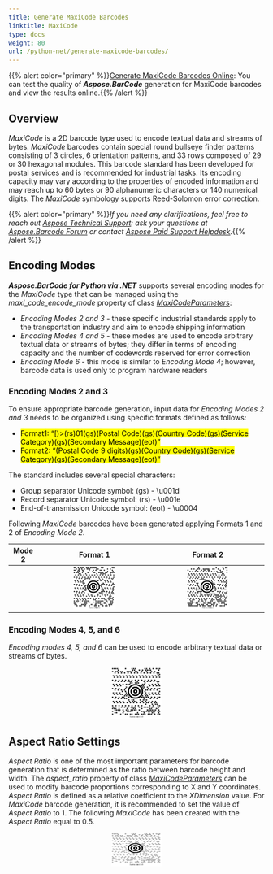 ```yaml
---
title: Generate MaxiCode Barcodes
linktitle: MaxiCode
type: docs
weight: 80
url: /python-net/generate-maxicode-barcodes/
---
```

{{% alert color="primary" %}}[Generate MaxiCode Barcodes Online](https://products.aspose.app/barcode/generate/maxicode): You can test the quality of ***Aspose.BarCode*** generation for MaxiCode barcodes and view the results online.{{% /alert %}}

## **Overview**
*MaxiCode* is a 2D barcode type used to encode textual data and streams of bytes. *MaxiCode* barcodes contain special round bullseye finder patterns consisting of 3 circles, 6 orientation patterns, and 33 rows composed of 29 or 30 hexagonal modules. This barcode standard has been developed for postal services and is recommended for industrial tasks. Its encoding capacity may vary according to the properties of encoded information and may reach up to 60 bytes or 90 alphanumeric characters or 140 numerical digits. The *MaxiCode* symbology supports Reed-Solomon error correction.
  
{{% alert color="primary" %}}*If you need any clarifications, feel free to reach out [Aspose Technical Support](/barcode/python-net/technical-support/): ask your questions at [Aspose.Barcode Forum](https://forum.aspose.com/c/barcode/13) or contact [Aspose Paid Support Helpdesk](https://helpdesk.aspose.com/).*{{% /alert %}}

## **Encoding Modes**
***Aspose.BarCode for Python via .NET*** supports several encoding modes for the *MaxiCode* type that can be managed using the *maxi_code_encode_mode* property of class [*MaxiCodeParameters*](https://reference.aspose.com/barcode/python-net/aspose.barcode.generation/maxicodeparameters/): 
- *Encoding Modes 2 and 3* - these specific industrial standards apply to the transportation industry and aim to encode shipping information
- *Encoding Modes 4 and 5* - these modes are used to encode arbitrary textual data or streams of bytes; they differ in terms of encoding capacity and the number of codewords reserved for error correction
- *Encoding Mode 6* - this mode is similar to *Encoding Mode 4*; however, barcode data is used only to program hardware readers

### **Encoding Modes 2 and 3**
To ensure appropriate barcode generation, input data for *Encoding Modes 2 and 3* needs to be organized using specific formats defined as follows:  
- <mark>Format1: “[)>(rs)01(gs)(Postal Code)(gs)(Country Code)(gs)(Service Category)(gs)(Secondary Message)(eot)”</mark>
- <mark>Format2: “(Postal Code 9 digits)(gs)(Country Code)(gs)(Service Category)(gs)(Secondary Message)(eot)”</mark>
  
The standard includes several special characters:
- Group separator Unicode symbol: (gs) - \u001d
- Record separator Unicode symbol: (rs) - \u001e
- End-of-transmission Unicode symbol: (eot) - \u0004
  
Following *MaxiCode* barcodes have been generated applying Formats 1 and 2 of *Encoding Mode 2*.
   
|Mode 2|Format 1|Format 2|
| :-: | :-: | :-: |
| |<img src="maxicodeencodemode2first.png" width="40%" height="40%">|<img src="maxicodeencodemode2second.png" width="40%" height="40%">|
  
  
### **Encoding Modes 4, 5, and 6**
*Encoding modes 4, 5, and 6* can be used to encode arbitrary textual data or streams of bytes.

<p align="center"><img src="maxicodeencodemode4.png" width="20%" height="20%"></p>

## **Aspect Ratio Settings**
*Aspect Ratio* is one of the most important parameters for barcode generation that is determined as the ratio between barcode height and width. The *aspect_ratio* property of class [*MaxiCodeParameters*](https://reference.aspose.com/barcode/python-net/aspose.barcode.generation/maxicodeparameters/) can be used to modify barcode proportions corresponding to X and Y coordinates. *Aspect Ratio* is defined as a relative coefficient to the *XDimension* value. For *MaxiCode* barcode generation, it is recommended to set the value of *Aspect Ratio* to 1. The following *MaxiCode* has been created with the *Aspect Ratio* equal to 0.5.
  
<p align="center"><img src="maxicodeaspectratio0.5.png" width="20%" height="20%"></p>
  
